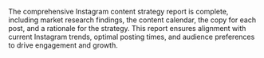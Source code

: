 The comprehensive Instagram content strategy report is complete, including market research findings, the content calendar, the copy for each post, and a rationale for the strategy. This report ensures alignment with current Instagram trends, optimal posting times, and audience preferences to drive engagement and growth.
